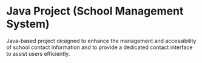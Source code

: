 # Java Project (School Management System)
Java-based project designed to enhance the management and accessibility of school contact information and to provide a dedicated contact interface to assist users efficiently.

